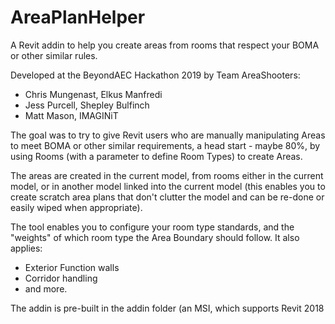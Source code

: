 # AreaPlanHelper
A Revit addin to help you create areas from rooms that respect your BOMA or other similar rules.

Developed at the BeyondAEC Hackathon 2019 by Team AreaShooters:
- Chris Mungenast, Elkus Manfredi
- Jess Purcell, Shepley Bulfinch
- Matt Mason, IMAGINiT

The goal was to try to give Revit users who are manually manipulating Areas to meet BOMA or other similar requirements, a head start - maybe 80%, by using Rooms (with a parameter to define Room Types) to create Areas.

The areas are created in the current model, from rooms either in the current model, or in another model linked into the current model (this enables you to create scratch area plans that don't clutter the model and can be re-done or easily wiped when appropriate).

The tool enables you to configure your room type standards, and the "weights" of which  room type the Area Boundary should follow. It also applies:
- Exterior Function walls
- Corridor handling
- and more.

The addin is pre-built in the addin folder (an MSI, which supports Revit 2018

